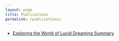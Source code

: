 ```yaml
---
layout: page
title: Publications
permalink: /publications/
---
```


* [Exploring the World of Lucid Dreaming Summary](exploring_the_world_of_lucid_dreaming.pdf)
